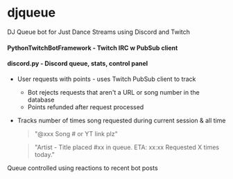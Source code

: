 # djqueue
DJ Queue bot for Just Dance Streams using Discord and Twitch

#### PythonTwitchBotFramework - Twitch IRC w PubSub client
#### discord.py - Discord queue, stats, control panel

- User requests with points - uses Twitch PubSub client to track
  - Bot rejects requests that aren't a URL or song number in the database
  - Points refunded after request processed

- Tracks number of times song requested during current session & all time

  > "@xxx Song # or YT link plz"
  

  > "Artist - Title placed #xx in queue.  ETA: xx:xx  Requested X times today."


Queue controlled using reactions to recent bot posts
